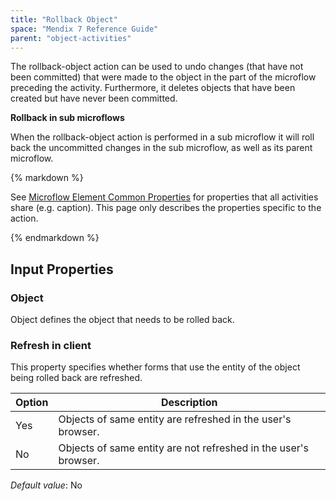 ```yaml
---
title: "Rollback Object"
space: "Mendix 7 Reference Guide"
parent: "object-activities"
---
```



The rollback-object action can be used to undo changes (that have not been committed) that were made to the object in the part of the microflow preceding the activity. Furthermore, it deletes objects that have been created but have never been committed.

**Rollback in sub microflows**

When the rollback-object action is performed in a sub microflow it will roll back the uncommitted changes in the sub microflow, as well as its parent microflow.

<div class="alert alert-info">{% markdown %}

See [Microflow Element Common Properties](microflow-element-common-properties) for properties that all activities share (e.g. caption). This page only describes the properties specific to the action.

{% endmarkdown %}</div>

## Input Properties

### Object

Object defines the object that needs to be rolled back.

### Refresh in client

This property specifies whether forms that use the entity of the object being rolled back are refreshed.

| Option | Description |
| --- | --- |
| Yes | Objects of same entity are refreshed in the user's browser. |
| No | Objects of same entity are not refreshed in the user's browser. |

_Default value_: No

